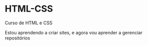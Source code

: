 # HTML-CSS
 Curso de HTML e CSS

Estou aprendendo a criar sites, e agora vou aprender a gerenciar repositórios